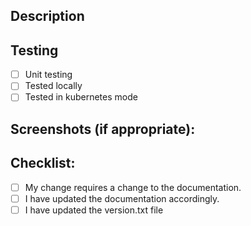 ## Description
<!--- Describe your changes in detail -->

## Testing
<!--- Please describe how you tested your changes. -->
- [ ] Unit testing
- [ ] Tested locally
- [ ] Tested in kubernetes mode

## Screenshots (if appropriate):

## Checklist:
<!--- These can be used to show you've met the issue criteria, or simlar. -->
<!--- If you're unsure about any of these, don't hesitate to ask. We're here to help! -->
- [ ] My change requires a change to the documentation.
- [ ] I have updated the documentation accordingly.
- [ ] I have updated the version.txt file